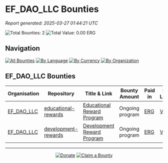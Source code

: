 <!-- GENERATED FILE - DO NOT EDIT DIRECTLY -->
<!-- Generated on: 2025-03-27 01:44:21 -->

# EF_DAO_LLC Bounties

*Report generated: 2025-03-27 01:44:21 UTC*

![Total Bounties: 2](https://img.shields.io/badge/Total%20Bounties-2-blue) ![Total Value: 0.00 ERG](https://img.shields.io/badge/Total%20Value-0.00%20ERG-green)

## Navigation

[![All Bounties](https://img.shields.io/badge/All%20Bounties-104-blue)](../all.md) [![By Language](https://img.shields.io/badge/By%20Language-6-green)](../summary.md#languages) [![By Currency](https://img.shields.io/badge/By%20Currency-6-yellow)](../summary.md#currencies) [![By Organization](https://img.shields.io/badge/By%20Organization-8-orange)](../summary.md#projects)

## EF_DAO_LLC Bounties

|Organisation|Repository|Title & Link|Bounty Amount|Paid in|Primary Language|Reserve|
|---|---|---|---|---|---|---|
| [EF_DAO_LLC](by_org/ef_dao_llc.md) | [educational-rewards](https://github.com/EF_DAO_LLC/educational-rewards) | [Educational Reward Program](#-educational-reward-program) | Ongoing program | [ERG](by_currency/erg.md) | [Various](by_language/various.md) | [<kbd>Reserve</kbd>](https://github.com/ErgoDevs/Ergo-Bounties/new/main?filename=submissions/ef_dao_llc-educational-rewards-program-edu.json&value=%7B%0A%20%20%22contributor%22%3A%20%22YOUR_GITHUB_USERNAME%22%2C%0A%20%20%22wallet_address%22%3A%20%22YOUR_WALLET_ADDRESS%22%2C%0A%20%20%22contact_method%22%3A%20%22YOUR_CONTACT_INFO%22%2C%0A%20%20%22work_link%22%3A%20%22%22%2C%0A%20%20%22work_title%22%3A%20%22Educational%20Reward%20Program%22%2C%0A%20%20%22bounty_id%22%3A%20%22EF_DAO_LLC/educational-rewards%23program-edu%22%2C%0A%20%20%22original_issue_link%22%3A%20%22%23-educational-reward-program%22%2C%0A%20%20%22payment_currency%22%3A%20%22ERG%22%2C%0A%20%20%22bounty_value%22%3A%200%2C%0A%20%20%22status%22%3A%20%22in-progress%22%2C%0A%20%20%22submission_date%22%3A%20%22%22%2C%0A%20%20%22expected_completion%22%3A%20%22YYYY-MM-DD%22%2C%0A%20%20%22description%22%3A%20%22I%20am%20working%20on%20this%20bounty%22%2C%0A%20%20%22review_notes%22%3A%20%22%22%2C%0A%20%20%22payment_tx_id%22%3A%20%22%22%2C%0A%20%20%22payment_date%22%3A%20%22%22%0A%7D&message=Claim%20Bounty%20EF_DAO_LLC/educational-rewards%23program-edu&description=I%20want%20to%20claim%20this%20bounty%20posted%20by%20ergo-foundation.%0A%0ABounty:%20Educational%20Reward%20Program) |
| [EF_DAO_LLC](by_org/ef_dao_llc.md) | [development-rewards](https://github.com/EF_DAO_LLC/development-rewards) | [Development Reward Program](#-development-reward-program) | Ongoing program | [ERG](by_currency/erg.md) | [Various](by_language/various.md) | [<kbd>Reserve</kbd>](https://github.com/ErgoDevs/Ergo-Bounties/new/main?filename=submissions/ef_dao_llc-development-rewards-program-dev.json&value=%7B%0A%20%20%22contributor%22%3A%20%22YOUR_GITHUB_USERNAME%22%2C%0A%20%20%22wallet_address%22%3A%20%22YOUR_WALLET_ADDRESS%22%2C%0A%20%20%22contact_method%22%3A%20%22YOUR_CONTACT_INFO%22%2C%0A%20%20%22work_link%22%3A%20%22%22%2C%0A%20%20%22work_title%22%3A%20%22Development%20Reward%20Program%22%2C%0A%20%20%22bounty_id%22%3A%20%22EF_DAO_LLC/development-rewards%23program-dev%22%2C%0A%20%20%22original_issue_link%22%3A%20%22%23-development-reward-program%22%2C%0A%20%20%22payment_currency%22%3A%20%22ERG%22%2C%0A%20%20%22bounty_value%22%3A%200%2C%0A%20%20%22status%22%3A%20%22in-progress%22%2C%0A%20%20%22submission_date%22%3A%20%22%22%2C%0A%20%20%22expected_completion%22%3A%20%22YYYY-MM-DD%22%2C%0A%20%20%22description%22%3A%20%22I%20am%20working%20on%20this%20bounty%22%2C%0A%20%20%22review_notes%22%3A%20%22%22%2C%0A%20%20%22payment_tx_id%22%3A%20%22%22%2C%0A%20%20%22payment_date%22%3A%20%22%22%0A%7D&message=Claim%20Bounty%20EF_DAO_LLC/development-rewards%23program-dev&description=I%20want%20to%20claim%20this%20bounty%20posted%20by%20ergo-foundation.%0A%0ABounty:%20Development%20Reward%20Program) |


---

<div align="center">
  <p>
    <a href="../../docs/donate.md"><img src="https://img.shields.io/badge/❤️%20Donate-F44336" alt="Donate"></a>
    <a href="../../docs/bounty-submission-guide.md#reserving-a-bounty"><img src="https://img.shields.io/badge/🔒%20How%20To%20Claim-4CAF50" alt="Claim a Bounty"></a>
  </p>
</div>


<!-- END OF GENERATED CONTENT -->
